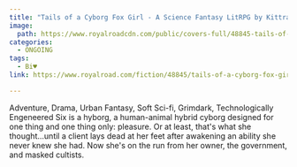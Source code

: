 ```yaml
---
title: "Tails of a Cyborg Fox Girl - A Science Fantasy LitRPG by KittraMcBriar"
image:
  path: https://www.royalroadcdn.com/public/covers-full/48845-tails-of-a-cyborg-fox-girl-a-science-fantasy-litrpg.jpg
categories:
  - ONGOING
tags:
  - Bi♥
link: https://www.royalroad.com/fiction/48845/tails-of-a-cyborg-fox-girl-a-science-fantasy-litrpg

---
```

Adventure, Drama, Urban Fantasy, Soft Sci-fi, Grimdark, Technologically Engeneered
Six is a hyborg, a human-animal hybrid cyborg designed for one thing and one thing only: pleasure. Or at least, that's what she thought...until a client lays dead at her feet after awakening an ability she never knew she had. Now she's on the run from her owner, the government, and masked cultists.

